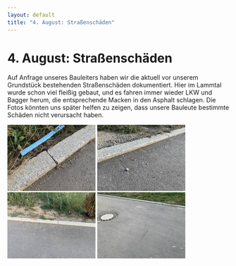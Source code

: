 ```yaml
---
layout: default
title: "4. August: Straßenschäden"
---
```


# 4. August: Straßenschäden

Auf Anfrage unseres Bauleiters haben wir die aktuell vor unserem Grundstück bestehenden Straßenschäden dokumentiert. Hier im Lammtal wurde schon viel fleißig gebaut, und es fahren immer wieder LKW und Bagger herum, die entsprechende Macken in den Asphalt schlagen. Die Fotos könnten uns später helfen zu zeigen, dass unsere Bauleute bestimmte Schäden nicht verursacht haben.

[![Schaden am Randstein](/assets/2019-08-04_IMG_2011-thumb.JPG)](/assets/2019-08-04_IMG_2011.JPG "Schaden am Randstein")
[![Leicht verkratzter Straßenbelag](/assets/2019-08-04_IMG_2013-thumb.JPG)](/assets/2019-08-04_IMG_2013.JPG "Leicht verkratzter Straßenbelag")
[![Nochmal die Kratzer, etwas deutlicher](/assets/2019-08-04_IMG_2015-thumb.JPG)](/assets/2019-08-04_IMG_2015.JPG "Nochmal die Kratzer, etwas deutlicher")
[![Eine deutliche Kerbe in der Straße](/assets/2019-08-04_IMG_2014-thumb.JPG)](/assets/2019-08-04_IMG_2014.JPG "Eine deutliche Kerbe in der Straße")
